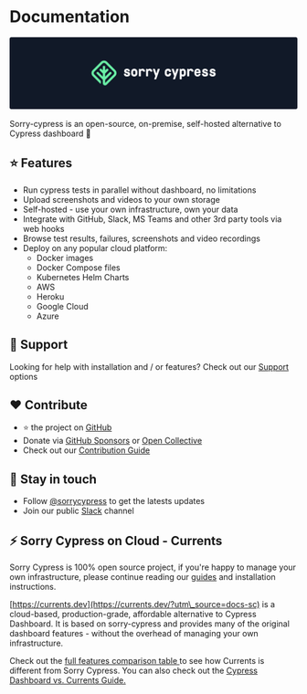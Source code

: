 # Documentation

![](.gitbook/assets/banner.dark.png)

Sorry-cypress is an open-source, on-premise, self-hosted alternative to Cypress dashboard 🌲

## ⭐️ Features

* Run cypress tests in parallel without dashboard, no limitations
* Upload screenshots and videos to your own storage
* Self-hosted - use your own infrastructure, own your data
* Integrate with GitHub, Slack, MS Teams and other 3rd party tools via web hooks
* Browse test results, failures, screenshots and video recordings
* Deploy on any popular cloud platform:
  * Docker images
  * Docker Compose files
  * Kubernetes Helm Charts
  * AWS
  * Heroku
  * Google Cloud
  * Azure

## 💎 Support

Looking for help with installation and / or features? Check out our [Support](support.md) options

## ❤️ Contribute

* ⭐️ the project on [GitHub](https://github.com/sorry-cypress/sorry-cypress.dev)
* Donate via [GitHub Sponsors](https://github.com/sponsors/agoldis) or [Open Collective](https://opencollective.com/sorry-cypress)
* Check out our [Contribution Guide](contributions.md)

## 🤙 Stay in touch

* Follow [@sorrycypress](https://twitter.com/sorrycypress) to get the latests updates
* Join our public [Slack](https://join.slack.com/t/sorry-cypress/shared\_invite/zt-eis1h6jl-tJELaD7q9UGEhMP8WHJOaw) channel

## ⚡️ Sorry Cypress on Cloud - Currents

Sorry Cypress is 100% open source project, if you're happy to manage your own infrastructure, please continue reading our [guides](guide/get-started.md) and installation instructions.

[https://currents.dev](https://currents.dev/?utm\_source=docs-sc) is a cloud-based, production-grade, affordable alternative to Cypress Dashboard. It is based on sorry-cypress and provides many of the original dashboard features - without the overhead of managing your own infrastructure.

Check out the [full features comparison table ](https://currents.notion.site/Features-Comparison-83229899965147eab011aba2a2fcd421)to see how Currents is different from Sorry Cypress. You can also check out the [Cypress Dashboard vs. Currents Guide.](https://currents.dev/posts/currents-vs-cypress)
